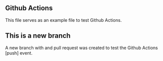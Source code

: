 ## Github Actions
This file serves as an example file to test Github Actions. 

## This is a new branch
A new branch with and pull request was created to test the Github Actions [push] event.
